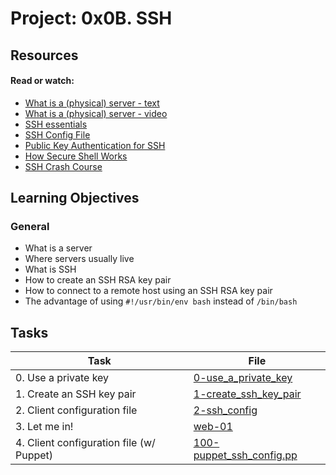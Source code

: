 # Project: 0x0B. SSH

## Resources

#### Read or watch:

* [What is a (physical) server - text](https://intranet.alxswe.com/rltoken/dkgW9lKiBRiUZHfq0MDJuw)
* [What is a (physical) server - video](https://intranet.alxswe.com/rltoken/AxFcTdcXUCsrVp01X_EbFA)
* [SSH essentials](https://intranet.alxswe.com/rltoken/ux0eM1QU9reNyG45b0erAQ)
* [SSH Config File](https://intranet.alxswe.com/rltoken/Rc9FpSy4ZaQWPlcWLinbNw)
* [Public Key Authentication for SSH](https://intranet.alxswe.com/rltoken/tOcxk5mtkedBM0WxyDZxTw)
* [How Secure Shell Works](https://intranet.alxswe.com/rltoken/j0atjRrVfZ6F810qmPfAzA)
* [SSH Crash Course](https://intranet.alxswe.com/rltoken/FKqd8CjxExmpWGu6xGavKw)
## Learning Objectives

### General

* What is a server
* Where servers usually live
* What is SSH
* How to create an SSH RSA key pair
* How to connect to a remote host using an SSH RSA key pair
* The advantage of using  <code>#!/usr/bin/env bash</code> instead of <code>/bin/bash</code> 
## Tasks

| Task | File |
| ---- | ---- |
| 0. Use a private key | [0-use_a_private_key](./0-use_a_private_key) |
| 1. Create an SSH key pair | [1-create_ssh_key_pair](./1-create_ssh_key_pair) |
| 2. Client configuration file | [2-ssh_config](./2-ssh_config) |
| 3. Let me in! | [web-01](./) |
| 4. Client configuration file (w/ Puppet) | [100-puppet_ssh_config.pp](./100-puppet_ssh_config.pp) |
